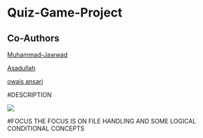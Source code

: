 # Quiz-Game-Project

## Co-Authors

<p><a href="https://github.com/Muhammad-Jawwad">Muhammad-Jawwad</a></p>
<p><a href="https://github.com/Asad-devv">Asadullah</a></p>
<p><a href="https://github.com/owais-26">owais ansari</a></p>
#DESCRIPTION

<img src="https://camo.envatousercontent.com/49b77ded4a69e294c24bd01b0299c160b56e4f15/687474703a2f2f64656d6f6e6973626c61636b2e636f6d2f636f64652f323031362f7175697a67616d652f6775696465312e6a7067"></img>

#FOCUS
THE FOCUS IS ON FILE HANDLING AND SOME LOGICAL CONDITIONAL CONCEPTS
